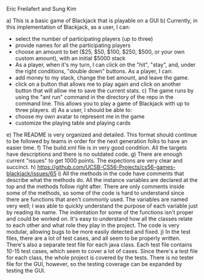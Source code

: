 Eric Freilafert and Sung Kim

a) This is a basic game of Blackjack that is playable on a GUI
b) Currently, in this implementation of Blackjack, as a user, I can:
*  select the number of participating players (up to three)
*  provide names for all the participating players
*  choose an amount to bet ($25, $50, $100, $250, $500, or your own custom amount), with an initial $5000 stack
*  As a player, when it's my turn, I can click on the "hit", "stay", and, under the right conditions, "double down" buttons.
As a player, I can:
*   add money to my stack, change the bet amount, and leave the game.
*   click on a button that allows me to play again and click on another button that will allow me to save the current stats. 
c) The game runs by using the "ant run" command in the directory of the repo in the command line. This allows you to play a game of Blackjack with up to three players.
d) As a user, I should be able to:
*   choose my own avatar to represent me in the game
*   customize the playing table and playing cards

e) The README is very organized and detailed. This format should continue to be followed by teams in order for the next generation folks to have an easier time.
f) The build.xml file is in very good condition. All the targets have descriptions and there is no outdated code.
g) There are enough current "issues" to get 1000 points. The expections are very clear and succinct.
h) https://github.com/UCSB-CS56-Projects/cs56-games-blackjack/issues/65
i) All the methods in the code have comments that describe what the methods do. All the instance variables are declared at the top and the methods follow right after. There are only comments inside some of the methods, so some of the code is hard to understand since there are functions that aren't commonly used. The variables are named very well; I was able to quickly understand the purpose of each variable just by reading its name. The indentation for some of the functions isn't proper and could be worked on. It's easy to understand how all the classes relate to each other and what role they play in the project. The code is very modular, allowing bugs to be more easily detected and fixed.
j) In the test files, there are a lot of test cases, and all seem to be properly written. There's also a separate test file for each java class. Each test file contains 10-15 test cases, which seem to cover a lot of cases. Since there's a test file for each class, the whole project is covered by the tests. There is no tester file for the GUI, however, so the testing coverage can be expanded by testing the GUI. 


